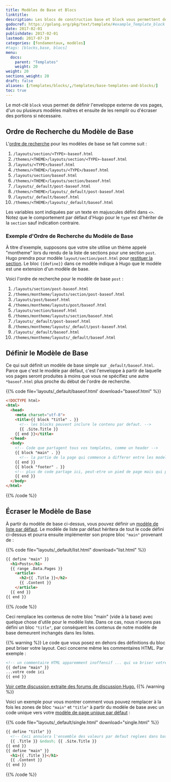 ```yaml
---
title: Modèles de Base et Blocs
linktitle:
description: Les blocs de construction base et block vous permettent de définir l'enveloppe externe de vos modèles maîtres. (c'est-à dire le chrome de la page).
godocref: https://golang.org/pkg/text/template/#example_Template_block
date: 2017-02-01
publishdate: 2017-02-01
lastmod: 2017-07-19
categories: [fondamentaux, modèles]
#tags: [blocks,base, blocs]
menu:
  docs:
    parent: "Templates"
    weight: 20
weight: 20
sections_weight: 20
draft: false
aliases: [/templates/blocks/,/templates/base-templates-and-blocks/]
toc: true
---
```

Le mot-clé `block` vous permet de définir l'enveloppe externe de vos pages, d'un ou plusieurs modèles maîtres et ensuite de les remplir ou d'écraser des portions si nécessaire.

## Ordre de Recherche du Modèle de Base


L'[ordre de recherche][lookup] pour les modèles de base se fait comme suit :

1. `/layouts/section/<TYPE>-baseof.html`
2. `/themes/<THEME>/layouts/section/<TYPE>-baseof.html`
3. `/layouts/<TYPE>/baseof.html`
4. `/themes/<THEME>/layouts/<TYPE>/baseof.html`
5. `/layouts/section/baseof.html`
6. `/themes/<THEME>/layouts/section/baseof.html`
7. `/layouts/_default/post-baseof.html`
8. `/themes/<THEME>/layouts/_default/post-baseof.html`
9. `/layouts/_default/baseof.html`
10. `/themes/<THEME>/layouts/_default/baseof.html`

Les variables sont indiquées par un texte en majuscules défini dans `<>`. Notez que le comportement par défaut d'Hugo pour le `type` est d'hériter de la `section` sauf indication contraire.

### Exemple d'Ordre de Recherche du Modèle de Base

À titre d'exemple, supposons que votre site utilise un thème appelé "montheme" lors du rendu de la liste de sections pour une section `post`. Hugo prendra pour modèle  `layout/section/post.html` pour [restituer la section][section]. Le bloc `{{define}}` dans ce modèle indique à Hugo que le modèle est une extension d'un modèle de base.

Voici l'ordre de recherche pour le modèle de base `post` :

1. `/layouts/section/post-baseof.html`
2. `/themes/montheme/layouts/section/post-baseof.html`
3. `/layouts/post/baseof.html`
4. `/themes/montheme/layouts/post/baseof.html`
5. `/layouts/section/baseof.html`
6. `/themes/montheme/layouts/section/baseof.html`
7. `/layouts/_default/post-baseof.html`
8. `/themes/montheme/layouts/_default/post-baseof.html`
9. `/layouts/_default/baseof.html`
10. `/themes/montheme/layouts/_default/baseof.html`

## Définir le Modèle de Base

Ce qui suit définit un modèle de base simple sur `_default/baseof.html`. Parce que c'est le modèle par défaut, c'est l'enveloppe à partir de laquelle vos pages seront produites à moins que vous ne spécifiez une autre `*baseof.html` plus proche du début de l'ordre de recherche.

{{% code file='layouts/_default/baseof.html' download="baseof.html" %}}
```html
<!DOCTYPE html>
<html>
  <head>
    <meta charset="utf-8">
    <title>{{ block "title" . }}
      <!-- les blocks peuvent inclure le contenu par defaut. -->
      {{ .Site.Title }}
    {{ end }}</title>
  </head>
  <body>
    <!-- Code que partagent tous vos templates, comme un header -->
    {{ block "main" . }}
      <!-- la partie de la page qui commence a differer entre les modeles -->
    {{ end }}
    {{ block "footer" . }}
    <!-- plus de code partage ici, peut-etre un pied de page mais qui peut etre annule si besoin  -->
    {{ end }}
  </body>
</html>
```
{{% /code %}}

## Écraser le Modèle de Base

À partir du modèle de base ci-dessus, vous pouvez définir un [modèle de liste par défaut][hugolists]. Le modèle de liste par défaut héritera de tout le code défini ci-dessus et pourra ensuite implémenter son propre bloc `"main"` provenant de :

{{% code file="layouts/_default/list.html" download="list.html" %}}
```html
{{ define "main" }}
  <h1>Posts</h1>
  {{ range .Data.Pages }}
    <article>
      <h2>{{ .Title }}</h2>
      {{ .Content }}
    </article>
  {{ end }}
{{ end }}
```
{{% /code %}}

Ceci remplace les contenus de notre bloc "main" (vide à la base) avec quelque chose d'utile pour le modèle liste. Dans ce cas,  nous n'avons pas défini un bloc `"title"`, par conséquent les contenus de notre modèle de base demeurent inchangés dans les listes.

{{% warning %}}
Le code que vous posez en dehors des définitions du bloc peut briser votre layout. Ceci concerne même les commentaires HTML. Par exemple :


```html
<!-- un commentaire HTML apparemment inoffensif ... qui va briser votre mise en page lors de la construction -->
{{ define "main" }}
...votre code ici
{{ end }}
```
[Voir cette discussion extraite des forums de discussion Hugo.](https://discourse.gohugo.io/t/baseof-html-block-templates-and-list-types-results-in-empty-pages/5612/6)
{{% /warning %}}

Voici un exemple pour vous montrer comment vous pouvez remplacer à la fois les zones de bloc `"main"` et `"title"` à partir du modèle de base avec un code unique vers votre [modèle de page unique par défaut][singletemplate] :

{{% code file="layouts/_default/single.html" download="single.html" %}}
```html
{{ define "title" }}
  <!-- Ceci annulera l'ensemble des valeurs par defaut reglees dans baseof.html; i.e., "{{.Site.Title}}" dans l'exemple original -->
  {{ .Title }} &ndash; {{ .Site.Title }}
{{ end }}
{{ define "main" }}
  <h1>{{ .Title }}</h1>
  {{ .Content }}
{{ end }}
```
{{% /code %}}

[hugolists]: /templates/listes
[lookup]: /templates/ordre-recherche/
[section]: /templates/section-templates/
[singletemplate]: /templates/single-page-templates/
